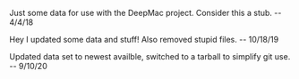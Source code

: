 Just some data for use with the DeepMac project. Consider this a stub.
  -- 4/4/18

Hey I updated some data and stuff! Also removed stupid files.
  -- 10/18/19

Updated data set to newest availble, switched to a tarball to simplify git use.
  -- 9/10/20
